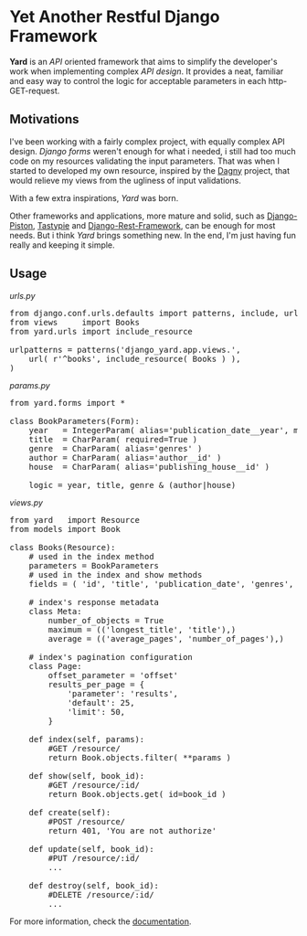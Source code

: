# Yet Another Restful Django Framework

**Yard** is an *API* oriented framework that aims to simplify the developer's work when implementing complex *API design*. It provides a neat, familiar and easy way to control the logic for acceptable parameters in each http-GET-request.


## Motivations

I've been working with a fairly complex project, with equally complex API design. *Django forms* weren't enough for what i needed, i still had too much code on my resources validating the input parameters. That was when I started to developed my own resource, inspired by the [Dagny](https://github.com/zacharyvoase/dagny) project, that would relieve my views from the ugliness of input validations.

With a few extra inspirations, *Yard* was born.

Other frameworks and applications, more mature and solid, such as [Django-Piston](https://bitbucket.org/jespern/django-piston/wiki/Home), [Tastypie](http://django-tastypie.readthedocs.org/en/latest/) and [Django-Rest-Framework](http://django-rest-framework.org/), can be enough for most needs. But i think *Yard* brings something new. In the end, I'm just having fun really and keeping it simple.


## Usage

*urls.py*
<pre>
from django.conf.urls.defaults import patterns, include, url
from views     import Books
from yard.urls import include_resource

urlpatterns = patterns('django_yard.app.views.',
    url( r'^books', include_resource( Books ) ),
)
</pre>

*params.py*
<pre>
from yard.forms import *    

class BookParameters(Form):
    year   = IntegerParam( alias='publication_date__year', min=1970, max=2012 )
    title  = CharParam( required=True )
    genre  = CharParam( alias='genres' )
    author = CharParam( alias='author__id' )
    house  = CharParam( alias='publishing_house__id' ) 

    logic = year, title, genre & (author|house)
</pre>

*views.py*
<pre>
from yard   import Resource
from models import Book

class Books(Resource):
    # used in the index method
    parameters = BookParameters
    # used in the index and show methods
    fields = ( 'id', 'title', 'publication_date', 'genres', ('author', ('name', 'age',)) )
    
    # index's response metadata
    class Meta:
        number_of_objects = True
        maximum = (('longest_title', 'title'),)
        average = (('average_pages', 'number_of_pages'),)
    
    # index's pagination configuration  
    class Page:
        offset_parameter = 'offset'
        results_per_page = {
            'parameter': 'results',
            'default': 25,
            'limit': 50,
        }

    def index(self, params):
        #GET /resource/
        return Book.objects.filter( **params )

    def show(self, book_id):
        #GET /resource/:id/
        return Book.objects.get( id=book_id )

    def create(self):
        #POST /resource/
        return 401, 'You are not authorize'

    def update(self, book_id):
        #PUT /resource/:id/
        ...

    def destroy(self, book_id):
        #DELETE /resource/:id/
        ...
</pre>

For more information, check the [documentation](docs/index.md).

